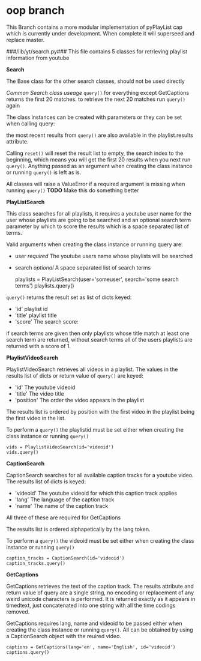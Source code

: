 oop branch
==========

This Branch contains a more modular implementation of pyPlayList cap which is
currently under development. When complete it will superseed and replace master.

###/lib/yt/search.py###
This file contains 5 classes for retrieving playlist information from youtube

**Search**

The Base class for the other search classes, should not be used directly

*Common Search class useage*
`query()` for everything except GetCaptions returns the first 20 matches.
to retrieve the next 20 matches run `query()` again

The class instances can be created with parameters or they can be set when
calling query:

the most recent results from `query()` are also available in the 
playlist.results attribute.

Calling `reset()` will reset the result list to empty, the search index to the
beginning, which means you will get the first 20 results when you next run
`query()`. Anything passed as an argument when creating the class instance
or running `query()` is left as is.

All classes will raise a ValueError if a required argument is missing when
running `query()` **TODO** Make this do something better

**PlayListSearch**

This class searches for all playlists, it requires a youtube user name for
the user whose playlists are going to be searched and an optional search
term parameter by which to score the results which is a space separated
list of terms.

Valid arguments when creating the class instance or running query are:

 - user *required* The youtube users name whose playlists will be searched
 - search *optional* A space separated list of search terms


    playlists = PlayListSearch(user='someuser', search='some search terms')
    playlists.query()


`query()` returns the result set as list of dicts keyed:

 - 'id' playlist id
 - 'title' playlist title
 - 'score' The search score:

if search terms are given then only playlists whose title match at least one 
search term are returned, without search terms all of the users playlists are
returned with a score of 1.


**PlaylistVideoSearch**

PlaylistVideoSearch retrieves all videos in a playlist. The values in the
results list of dicts or return value of `query()` are keyed:

 - 'id' The youtube videoid
 - 'title' The video title
 - 'position' The order the video appears in the playlist

The results list is ordered by position with the first video in the playlist
being the first video in the list.

To perform a `query()` the playlistid must be set either when creating the
class instance or running `query()`


    vids = PlaylistVideoSearch(id='videoid')
    vids.query()


**CaptionSearch**

CaptionSearch searches for all available caption tracks for a youtube
video. The results list of dicts is keyed:

 - 'videoid' The youtube videoid for which this caption track applies
 - 'lang' The language of the caption track
 - 'name' The name of the caption track

All three of these are required for GetCaptions

The results list is ordered alphapetically by the lang token.

To perform a `query()` the videoid must be set either when creating the class
instance or running `query()`


    caption_tracks = CaptionSearch(id='videoid')
    caption_tracks.query()


**GetCaptions**

GetCaptions retrieves the text of the caption track. The results attribute
and return value of query are a single string, no encoding or replacement of 
any weird unicode characters is performed. It is returned exactly as it appears
in timedtext, just concatenated into one string with all the time codings removed.

GetCaptions requires lang, name and videoid to be passed either when creating
the class instance or running `query()`. All can be obtained by using a 
CaptionSearch object with the reuired video.


    captions = GetCaptions(lang='en', name='English', id='videoid')
    captions.query()